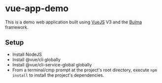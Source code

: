 # vue-app-demo

This is a demo web application built using [VueJS](https://v3.vuejs.org/) V3 and the [Bulma](https://bulma.io/) framework.

## Setup

- Install NodeJS 
- Install @vue/cli globally
- Install @vue/cli-service-global globally
- From a terminal/cmp prompt at the project's root directory, execute `npm install` to install the project's dependencies.